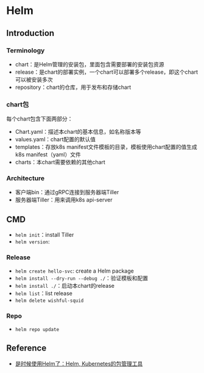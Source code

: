 # Helm
## Introduction
### Terminology
- chart：是Helm管理的安装包，里面包含需要部署的安装包资源
- release：是chart的部署实例，一个chart可以部署多个release，即这个chart可以被安装多次
- repository：chart的仓库，用于发布和存储chart

### chart包
每个chart包含下面两部分：
- Chart.yaml：描述本chart的基本信息，如名称版本等 
- values.yaml：chart配置的默认值
- templates：存放k8s manifest文件模板的目录，模板使用chart配置的值生成k8s manifest（yaml）文件
- charts：本chart需要依赖的其他chart

### Architecture
- 客户端bin：通过gRPC连接到服务器端Tiller
- 服务器端Tiller：用来调用k8s api-server


## CMD
- `helm init`：install Tiller
- `helm version`:

### Release
- `helm create hello-svc`: create a Helm package
- `helm install --dry-run --debug ./`：验证模板和配置
- `helm install ./`：启动本chart的release
- `helm list`：list release
- `helm delete wishful-squid`

### Repo
- `helm repo update`

## Reference
- [是时候使用Helm了：Helm, Kubernetes的包管理工具](https://www.kubernetes.org.cn/3435.html)
